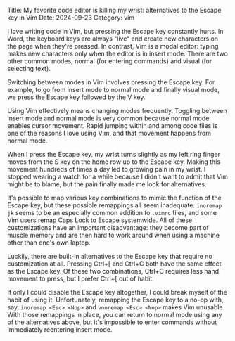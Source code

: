Title: My favorite code editor is killing my wrist: alternatives to the Escape key in Vim
Date: 2024-09-23 
Category: vim

I love writing code in Vim, but pressing the Escape key constantly hurts.  In Word, the keyboard keys are always "live" and create new characters on the page when they're pressed.  In contrast, Vim is a modal editor: typing makes new characters only when the editor is in insert mode.  There are two other common modes, normal (for entering commands) and visual (for selecting text).  

Switching between modes in Vim involves pressing the Escape key.  For example, to go from insert mode to normal mode and finally visual mode, we press the Escape key followed by the V key.  

Using Vim effectively means changing modes frequently.  Toggling between insert mode and normal mode is very common because normal mode enables cursor movement.  Rapid jumping within and among code files is one of the reasons I love using Vim, and that movement happens from normal mode. 

When I press the Escape key, my wrist turns slightly as my left ring finger moves from the S key on the home row up to the Escape key.  Making this movement hundreds of times a day led to growing pain in my wrist.  I stopped wearing a watch for a while because I didn't want to admit that Vim might be to blame, but the pain finally made me look for alternatives.

It's possible to map various key combinations to mimic the function of the Escape key, but these possible remappings all seem inadequate.  `inoremap jk` seems to be an especially common addition to `.vimrc` files, and some Vim users remap Caps Lock to Escape systemwide.  All of these customizations have an important disadvantage: they become part of muscle memory and are then hard to work around when using a machine other than one's own laptop. 

Luckily, there are built-in alternatives to the Escape key that require no customization at all.  Pressing Ctrl+[ and Ctrl+C both have the same effect as the Escape key.  Of these two combinations, Ctrl+C requires less hand movement to press, but I prefer Ctrl+[ out of habit.

If only I could disable the Escape key altogether, I could break myself of the habit of using it.  Unfortunately, remapping the Escape key to a no-op with, say, `inoremap <Esc> <Nop>` and `vnoremap <Esc> <Nop>` makes Vim unusable.  With those remappings in place, you can return to normal mode using any of the alternatives above, but it's impossible to enter commands without immediately reentering insert mode. 
